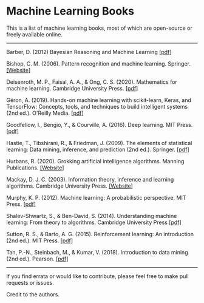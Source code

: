 # Machine Learning Books
This is a list of machine learning books, most of which are open-source or freely available online. 
___

Barber, D. (2012) Bayesian Reasoning and Machine Learning [[pdf]](http://web4.cs.ucl.ac.uk/staff/D.Barber/textbook/090310.pdf)

Bishop, C. M. (2006). Pattern recognition and machine learning. Springer. [[Website]](https://www.microsoft.com/en-us/research/people/cmbishop/prml-book/)

Deisenroth, M. P., Faisal, A. A., & Ong, C. S. (2020). Mathematics for machine learning. Cambridge University Press. [[pdf]](https://course.ccs.neu.edu/ds4420sp20/readings/mml-book.pdf)

Géron, A. (2019). Hands-on machine learning with scikit-learn, Keras, and TensorFlow: Concepts, tools, and techniques to build intelligent systems (2nd ed.). O'Reilly Media. [[pdf]](https://www.oreilly.com/library/view/hands-on-machine-learning/9781492032632/)

Goodfellow, I., Bengio, Y., & Courville, A. (2016). Deep learning. MIT Press. [[pdf]](https://www.deeplearningbook.org/)

Hastie, T., Tibshirani, R., & Friedman, J. (2009). The elements of statistical learning: Data mining, inference, and prediction (2nd ed.). Springer. [[pdf]](https://www.sas.upenn.edu/~fdiebold/NoHesitations/BookAdvanced.pdf)

Hurbans, R. (2020). Grokking artificial intelligence algorithms. Manning Publications. [[Website]](https://www.oreilly.com/library/view/grokking-artificial-intelligence/9781617296185/)

Mackay, D. J. C. (2003). Information theory, inference and learning algorithms. Cambridge University Press. [[Website]](https://www.inference.org.uk/itila/book.html)

Murphy, K. P. (2012). Machine learning: A probabilistic perspective. MIT Press. [[pdf]](https://probml.github.io/pml-book/)

Shalev-Shwartz, S., & Ben-David, S. (2014). Understanding machine learning: From theory to algorithms. Cambridge University Press [[pdf]](https://www.cs.huji.ac.il/~shais/UnderstandingMachineLearning/understanding-machine-learning-theory-algorithms.pdf)

Sutton, R. S., & Barto, A. G. (2015). Reinforcement learning: An introduction (2nd ed.). MIT Press. [[pdf]](https://web.stanford.edu/class/psych209/Readings/SuttonBartoIPRLBook2ndEd.pdf) 

Tan, P.-N., Steinbach, M., & Kumar, V. (2018). Introduction to data mining (2nd ed.). Pearson. [[pdf]](https://www.ceom.ou.edu/media/docs/upload/Pang-Ning_Tan_Michael_Steinbach_Vipin_Kumar_-_Introduction_to_Data_Mining-Pe_NRDK4fi.pdf)

___
If you find errata or would like to contribute, please feel free to make pull requests or issues. 

Credit to the authors.
